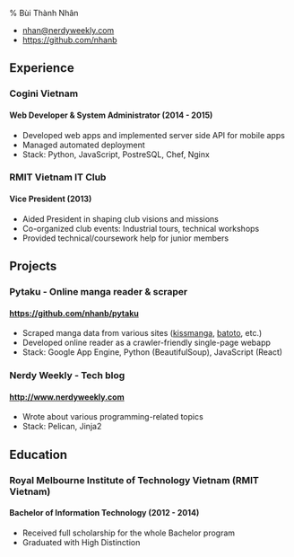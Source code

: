 % Bùi Thành Nhân

- <nhan@nerdyweekly.com>
- <https://github.com/nhanb>

## Experience

### Cogini Vietnam
#### Web Developer & System Administrator (2014 - 2015)

- Developed web apps and implemented server side API for mobile apps
- Managed automated deployment
- Stack: Python, JavaScript, PostreSQL, Chef, Nginx

### RMIT Vietnam IT Club
#### Vice President (2013)

- Aided President in shaping club visions and missions
- Co-organized club events: Industrial tours, technical workshops
- Provided technical/coursework help for junior members


## Projects

### Pytaku - Online manga reader & scraper
#### <https://github.com/nhanb/pytaku>

- Scraped manga data from various sites ([kissmanga][1], [batoto][2], etc.)
- Developed online reader as a crawler-friendly single-page webapp
- Stack: Google App Engine, Python (BeautifulSoup), JavaScript (React)

### Nerdy Weekly - Tech blog
#### <http://www.nerdyweekly.com>

- Wrote about various programming-related topics
- Stack: Pelican, Jinja2

## Education


### Royal Melbourne Institute of Technology Vietnam (RMIT Vietnam)
#### Bachelor of Information Technology (2012 - 2014)

- Received full scholarship for the whole Bachelor program
- Graduated with High Distinction

[1]: http://kissmanga.com/
[2]: http://bato.to/
